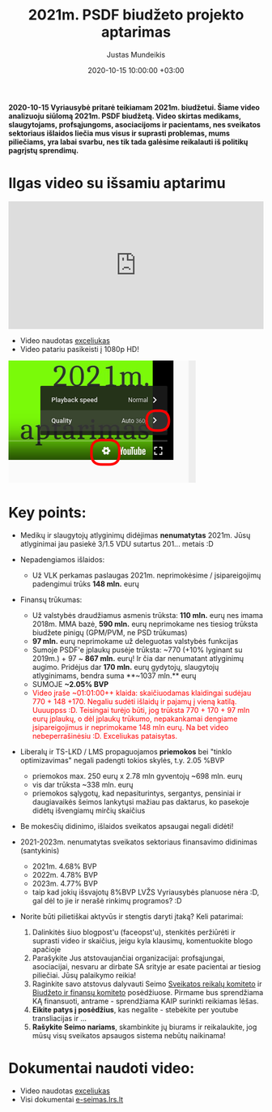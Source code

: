 ﻿---
title: 2021m. PSDF biudžeto projekto aptarimas
date: 2020-10-15 10:00:00 +03:00
author: Justas Mundeikis
layout: post
comments: true
citation: true
image:  /assets/2020/10/15/psdf_aptarimas.png
thumbnail: /assets/2020/10/15/thumb.psdf_aptarimas.png
categories:
  - Biudžetas
tags:
  - 2021m. biudžetas
  - PSDF
  - Sveikatos apsauga
---
**2020-10-15 Vyriausybė pritarė teikiamam 2021m. biudžetui. Šiame video analizuoju siūlomą 2021m. PSDF biudžetą. Video skirtas medikams, slaugytojams, profsąjungoms, asociacijoms ir pacientams, nes sveikatos sektoriaus išlaidos liečia mus visus ir suprasti problemas, mums piliečiams, yra labai svarbu, nes tik tada galėsime reikalauti iš politikų pagrįstų sprendimų.**<!--more-->

# Ilgas video su išsamiu aptarimu

<div style="position: relative; overflow: hidden; padding-top: 50%;"><iframe style="position: absolute; top: 0;left: 0; width: 100%; height: 100%;border: 0;" src="https://www.youtube.com/embed/bZdfCfWy8dc" frameborder='0' scrolling='no' allowfullscreen></iframe></div>

* Video naudotas [exceliukas](/assets/2020/10/15/2021_PSDF_biudžetas/biudzeto_analizes_santrauka.ods)
* Video patariu pasikeisti į 1080p HD!

![](/assets/2020/10/15/to_hd.png)

# Key points:

* Medikų ir slaugytojų atlyginimų didėjimas **nenumatytas** 2021m. Jūsų atlyginimai jau pasiekė 3/1.5 VDU sutartus 201... metais :D

* Nepadengiamos išlaidos:
  * Už VLK perkamas paslaugas 2021m. neprimokėsime / įsipareigojimų padengimui trūks **148 mln.** eurų  

* Finansų trūkumas:
  * Už valstybės draudžiamus asmenis trūksta: **110 mln.** eurų nes imama 2018m. MMA bazė, **590 mln.** eurų neprimokame nes tiesiog trūksta biudžete pinigų (GPM/PVM, ne PSD trūkumas)
  * **97 mln.** eurų neprimokame už deleguotas valstybės funkcijas
  * Sumoje PSDF'e įplaukų pusėje trūksta: ~770 (+10% lyginant su 2019m.) + 97 ~ **867 mln.** eurų! Ir čia dar nenumatant atlyginimų augimo. Pridėjus dar **170 mln.** eurų gydytojų, slaugytojų atlyginimams, bendra suma **~1037 mln.** eurų
  * SUMOJE **~2.05% BVP**
  * <font color="red">Video įraše ~01:01:00++ klaida: skaičiuodamas klaidingai sudėjau 770 + 148 +170. Negaliu sudėti išlaidų ir pajamų į vieną katilą. Uuuuppss :D. Teisingai turėjo būti, jog trūksta 770 + 170 + 97 mln eurų įplaukų, o dėl įplaukų trūkumo, nepakankamai dengiame įsipareigojimus ir neprimokame 148 mln eurų. Na bet video nebeperrašinėsiu :D. Exceliukas pataisytas.</font>

* Liberalų ir TS-LKD / LMS propaguojamos **priemokos** bei "tinklo optimizavimas" negali padengti tokios skylės, t.y. 2.05 %BVP
  * priemokos max. 250 eurų x 2.78 mln gyventojų ~698 mln. eurų
  * vis dar trūksta ~338 mln. eurų
  * priemokos sąlygotų, kad nepasiturintys, sergantys, pensiniai ir daugiavaikės šeimos lankytųsi mažiau pas daktarus, ko pasekoje didėtų išvengiamų mirčių skaičius

* Be mokesčių didinimo, išlaidos sveikatos apsaugai negali didėti!
* 2021-2023m. nenumatytas sveikatos sektoriaus finansavimo didinimas (santykinis)
  * 2021m. 4.68% BVP
  * 2022m. 4.78% BVP
  * 2023m. 4.77% BVP
  * taip kad jokių išsvajotų 8%BVP LVŽS Vyriausybės planuose nėra :D, gal dėl to jie ir nerašė rinkimų programos? :D

* Norite būti pilietiškai aktyvūs ir stengtis daryti įtaką? Keli patarimai:

  1. Dalinkitės šiuo blogpost'u  (faceopst'u), stenkitės peržiūrėti ir  suprasti video ir skaičius, jeigu kyla klausimų, komentuokite blogo apačioje
  2. Parašykite Jus atstovaujančiai organizacijai: profsąjungai, asociacijai, nesvaru ar dirbate SA srityje ar esate pacientai ar tiesiog piliečiai. Jūsų palaikymo reikia!
  3. Raginkite savo atstovus dalyvauti Seimo [Sveikatos reikalų komiteto](https://www.lrs.lt/sip/portal.show?p_r=35821&p_k=1) ir [Biudžeto ir finansų komiteto](https://www.lrs.lt/sip/portal.show?p_r=35814&p_k=1) posėdžiuose. Pirmame bus sprendžiama KĄ finansuoti, antrame - sprendžiama KAIP surinkti reikiamas lėšas.
  4. **Eikite patys į posėdžius**, kas negalite - stebėkite per youtube transliacijas ir ...
  5. **Rašykite Seimo nariams**, skambinkite jų biurams ir reikalaukite, jog mūsų visų sveikatos apsaugos sistema nebūtų naikinama!


# Dokumentai naudoti video:

* Video naudotas [exceliukas](/assets/2020/10/15/2021_PSDF_biudžetas/biudzeto_analuzes_santrauka.ods)
* Visi dokumentai [e-seimas.lrs.lt](https://e-seimas.lrs.lt/portal/legalAct/lt/TAK/966997ac0ea411ebbedbd456d2fb030d?jfwid=1367feg58b)
